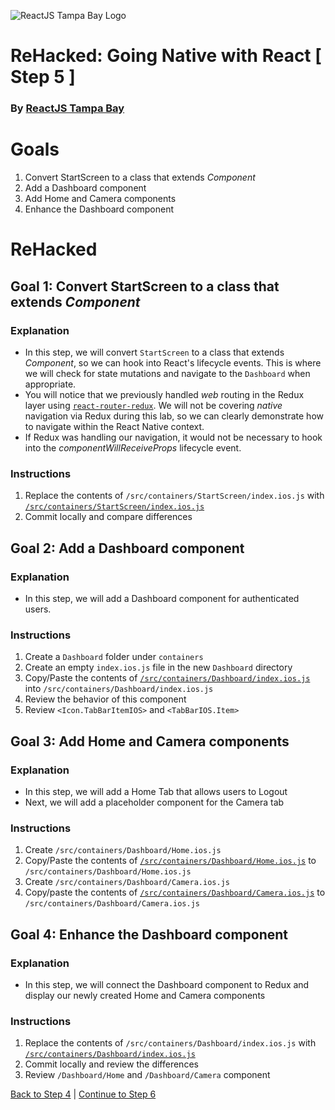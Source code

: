 ![ReactJS Tampa Bay Logo](https://avatars2.githubusercontent.com/u/18738421?v=3&s=200)

# ReHacked: Going Native with React [ Step 5 ]
### By [ReactJS Tampa Bay](http://www.meetup.com/ReactJS-Tampa-Bay/)

# Goals

1. Convert StartScreen to a class that extends _Component_
1. Add a Dashboard component
1. Add Home and Camera components
1. Enhance the Dashboard component

# ReHacked

## Goal 1: Convert StartScreen to a class that extends _Component_

### Explanation

* In this step, we will convert `StartScreen` to a class that extends *_Component_*, so we can hook into React's lifecycle events. This is where we will check for state mutations and navigate to the `Dashboard` when appropriate.
* You will notice that we previously handled _web_ routing in the Redux layer using [`react-router-redux`](https://github.com/reactjs/react-router-redux). We will not be covering _native_ navigation via Redux during this lab, so we can clearly demonstrate how to navigate within the React Native context.
* If Redux was handling our navigation, it would not be necessary to hook into the _componentWillReceiveProps_ lifecycle event.

### Instructions

1. Replace the contents of `/src/containers/StartScreen/index.ios.js` with [`/src/containers/StartScreen/index.ios.js`](https://raw.githubusercontent.com/reactjstampabay/RehackedNative/step-5/src/containers/StartScreen/index.ios.js)
1. Commit locally and compare differences

## Goal 2: Add a Dashboard component

### Explanation

* In this step, we will add a Dashboard component for authenticated users.

### Instructions

1. Create a `Dashboard` folder under `containers`
1. Create an empty `index.ios.js` file in the new `Dashboard` directory
1. Copy/Paste the contents of [`/src/containers/Dashboard/index.ios.js`](https://gist.githubusercontent.com/johnrhampton/139e936c444760fcbc46410f7dd19756/raw/c3cd4800f42c591027d5e2937437879a29db2183/index.ios.js) into `/src/containers/Dashboard/index.ios.js`
1. Review the behavior of this component
1. Review `<Icon.TabBarItemIOS>` and `<TabBarIOS.Item>`

## Goal 3: Add Home and Camera components

### Explanation

* In this step, we will add a Home Tab that allows users to Logout
* Next, we will add a placeholder component for the Camera tab

### Instructions

1. Create `/src/containers/Dashboard/Home.ios.js`
1. Copy/Paste the contents of [`/src/containers/Dashboard/Home.ios.js`](https://raw.githubusercontent.com/reactjstampabay/RehackedNative/step-5/src/containers/Dashboard/Home.ios.js) to `/src/containers/Dashboard/Home.ios.js`
1. Create `/src/containers/Dashboard/Camera.ios.js`
1. Copy/paste the contents of [`/src/containers/Dashboard/Camera.ios.js`](https://raw.githubusercontent.com/reactjstampabay/RehackedNative/step-5/src/containers/Dashboard/Camera.ios.js) to `/src/containers/Dashboard/Camera.ios.js`

## Goal 4: Enhance the Dashboard component

### Explanation

* In this step, we will connect the Dashboard component to Redux and display our newly created Home and Camera components

### Instructions

1. Replace the contents of `/src/containers/Dashboard/index.ios.js` with [`/src/containers/Dashboard/index.ios.js`](https://raw.githubusercontent.com/reactjstampabay/RehackedNative/step-5/src/containers/Dashboard/index.ios.js)
1. Commit locally and review the differences
1. Review `/Dashboard/Home` and `/Dashboard/Camera` component

[Back to Step 4](https://github.com/reactjstampabay/RehackedNative/tree/step-4) | [Continue to Step 6](https://github.com/reactjstampabay/RehackedNative/tree/step-6)
